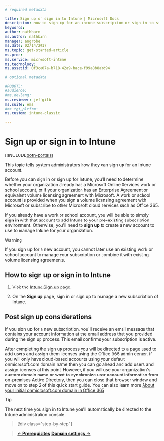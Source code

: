 ```yaml
---
# required metadata

title: Sign up or sign in to Intune | Microsoft Docs
description: How to sign up for an Intune subscription or sign in to start with your subscription
keywords:
author: nathbarn
ms.author: nathbarn
manager: angrobe
ms.date: 02/14/2017
ms.topic: get-started-article
ms.prod:
ms.service: microsoft-intune
ms.technology:
ms.assetid: 0f3ce07a-b718-42a9-bace-f99a8b8abd94

# optional metadata

#ROBOTS:
#audience:
#ms.devlang:
ms.reviewer: jeffgilb
ms.suite: ems
#ms.tgt_pltfrm:
ms.custom: intune-classic

---
```



# Sign up or sign in to Intune

[!INCLUDE[both-portals](./includes/note-for-both-portals.md)]

This topic tells system administrators how they can sign up for an Intune account.

Before you can sign in or sign up for Intune, you'll need to determine whether your organization already has a Microsoft Online Services work or school account, or if your organization has an Enterprise Agreement or equivalent volume licensing agreement with Microsoft. A work or school account is provided when you sign a volume licensing agreement with Microsoft or subscribe to other Microsoft cloud services such as Office 365.

If you already have a work or school account, you will be able to simply **sign in** with that account to add Intune to your pre-existing subscription environment. Otherwise, you'll need to **sign up** to create a new account to use to manage Intune for your organization.

>[!WARNING]
>If you sign up for a new account, you cannot later use an existing work or school account to manage your subscription or combine it with existing volume licensing agreements.

## How to sign up or sign in to Intune

1.  Visit the [Intune Sign up](https://portal.office.com/Signup/Signup.aspx?OfferId=40BE278A-DFD1-470a-9EF7-9F2596EA7FF9&dl=INTUNE_A&ali=1#0%20) page.

2.  On the **Sign up** page, sign in or sign up to manage a new subscription of Intune.

## Post sign up considerations
If you sign up for a new subscription, you'll receive an email message that contains your account information at the email address that you provided during the sign up process. This email confirms your subscription is active.

After completing the sign up process you will be directed to a page used to add users and assign them licenses using the Office 365 admin center. If you will only have cloud-based accounts using your default onmicrosoft.com domain name then you can go ahead and add users and assign licenses at this point. However, if you will use your organization's custom domain name or want to synchronize user account information from on-premises Active Directory, then you can close that browser window and move on to step 2 of this quick start guide. You can also learn more [About your initial onmicrosoft.com domain in Office 365](https://support.office.com/article/About-your-initial-onmicrosoft-com-domain-in-Office-365-B9FC3018-8844-43F3-8DB1-1B3A8E9CFD5A)

>[!TIP]
> The next time you sign in to Intune you'll automatically be directed to the Intune administration console.


>[!div class="step-by-step"]

>[&larr; **Prerequisites**](.\supported-devices-browsers.md)     [**Domain settings** &rarr;](custom-domain-name-configure.md)  
